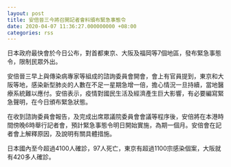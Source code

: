 ```yaml
---
layout: post
title: 安倍晉三今將召開記者會料頒布緊急事態令
date: 2020-04-07 11:36:27.000000000 +08:00
categories: rss
---
```


日本政府最快會於今日公布，對首都東京、大阪及福岡等7個地區，發布緊急事態令，限制民眾外出。

安倍晉三早上與傳染病專家等組成的諮詢委員會開會，會上有官員提到，東京和大阪等地，感染新型肺炎的人數在不足一星期急增一倍，擔心情況一旦持續，當地醫療系統難以應付。安倍表示，疫情對國民生活及經濟產生巨大影響，有必要編寫緊急聲明，在今日頒布緊急狀態。

在收到諮詢委員會報告，及完成出席眾議院委員會會議等程序後，安倍將在本港時間傍晚6時舉行記者會，預計緊急事態令明日開始實施，為期一個月。安倍會在記者會上解釋原因，及說明有關具體措施。

日本國內至今超過4100人確診，97人死亡，東京有超過1100宗感染個案，大阪就有420多人確診。
